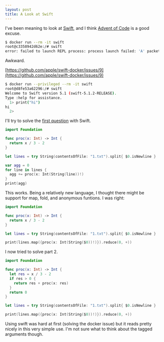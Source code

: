 ```yaml
---
layout: post
title: A Look at Swift
---
```


I've been meaning to look at [Swift](https://swift.org/),
and I think [Advent of Code](https://adventofcode.com/) is a good excuse.

```bash
$ docker run --rm -it swift
root@c3358942d62e:/# swift
error: failed to launch REPL process: process launch failed: 'A' packet returned an error: 8
```

Awkward.

[https://github.com/apple/swift-docker/issues/9](https://github.com/apple/swift-docker/issues/9)

```bash
$ docker run --privileged --rm -it swift
root@d8fe53a62296:/# swift
Welcome to Swift version 5.1 (swift-5.1.2-RELEASE).
Type :help for assistance.
  1> print("hi")
hi
  2>
```

I'll try to solve the [first question](https://adventofcode.com/2019/day/1)
with Swift.

```swift
import Foundation

func proc(x: Int) -> Int {
  return x / 3 - 2
}

let lines = try String(contentsOfFile: "1.txt").split{ $0.isNewline }

var agg = 0
for line in lines {
  agg += proc(x: Int(String(line))!)
}
print(agg)
```

This works.
Being a relatively new language, I thought there might
be support for map, fold, and anonymous funtions. I was right:


```swift
import Foundation

func proc(x: Int) -> Int {
  return x / 3 - 2
}

let lines = try String(contentsOfFile: "1.txt").split{ $0.isNewline }

print(lines.map({proc(x: Int(String($0))!)}).reduce(0, +))
```

I now tried to solve part 2.

```swift
import Foundation

func proc(x: Int) -> Int {
  let res = x / 3 - 2
  if res > 0 {
    return res + proc(x: res)
  }
  return 0
}

let lines = try String(contentsOfFile: "1.txt").split{ $0.isNewline }

print(lines.map({proc(x: Int(String($0))!)}).reduce(0, +))
```

Using swift was hard at first (solving the docker issue) but it reads pretty
nicely in this very simple use. I'm not sure what to think about the tagged
arguments though.
